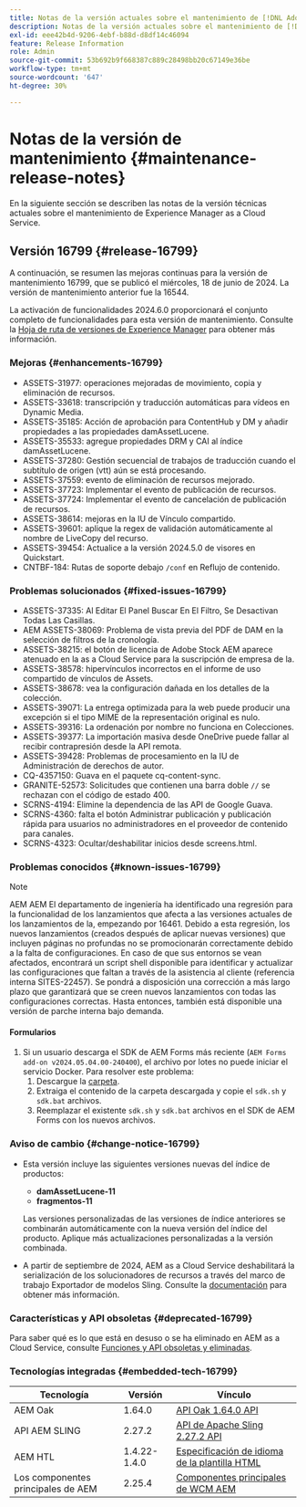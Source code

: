 ```yaml
---
title: Notas de la versión actuales sobre el mantenimiento de [!DNL Adobe Experience Manager] as a Cloud Service.
description: Notas de la versión actuales sobre el mantenimiento de [!DNL Adobe Experience Manager] as a Cloud Service.
exl-id: eee42b4d-9206-4ebf-b88d-d8df14c46094
feature: Release Information
role: Admin
source-git-commit: 53b692b9f668387c889c28498bb20c67149e36be
workflow-type: tm+mt
source-wordcount: '647'
ht-degree: 30%

---
```


# Notas de la versión de mantenimiento {#maintenance-release-notes}

En la siguiente sección se describen las notas de la versión técnicas actuales sobre el mantenimiento de Experience Manager as a Cloud Service.

## Versión 16799 {#release-16799}

A continuación, se resumen las mejoras continuas para la versión de mantenimiento 16799, que se publicó el miércoles, 18 de junio de 2024. La versión de mantenimiento anterior fue la 16544.

La activación de funcionalidades 2024.6.0 proporcionará el conjunto completo de funcionalidades para esta versión de mantenimiento. Consulte la [Hoja de ruta de versiones de Experience Manager](https://experienceleague.adobe.com/es/docs/experience-manager-release-information/aem-release-updates/update-releases-roadmap) para obtener más información.

### Mejoras {#enhancements-16799}

* ASSETS-31977: operaciones mejoradas de movimiento, copia y eliminación de recursos.
* ASSETS-33618: transcripción y traducción automáticas para vídeos en Dynamic Media.
* ASSETS-35185: Acción de aprobación para ContentHub y DM y añadir propiedades a las propiedades damAssetLucene.
* ASSETS-35533: agregue propiedades DRM y CAI al índice damAssetLucene.
* ASSETS-37280: Gestión secuencial de trabajos de traducción cuando el subtítulo de origen (vtt) aún se está procesando.
* ASSETS-37559: evento de eliminación de recursos mejorado.
* ASSETS-37723: Implementar el evento de publicación de recursos.
* ASSETS-37724: Implementar el evento de cancelación de publicación de recursos.
* ASSETS-38614: mejoras en la IU de Vínculo compartido.
* ASSETS-39601: aplique la regex de validación automáticamente al nombre de LiveCopy del recurso.
* ASSETS-39454: Actualice a la versión 2024.5.0 de visores en Quickstart.
* CNTBF-184: Rutas de soporte debajo `/conf` en Reflujo de contenido.

### Problemas solucionados {#fixed-issues-16799}

* ASSETS-37335: Al Editar El Panel Buscar En El Filtro, Se Desactivan Todas Las Casillas.
* AEM ASSETS-38069: Problema de vista previa del PDF de DAM en la selección de filtros de la cronología.
* ASSETS-38215: el botón de licencia de Adobe Stock AEM aparece atenuado en la as a Cloud Service para la suscripción de empresa de la.
* ASSETS-38578: hipervínculos incorrectos en el informe de uso compartido de vínculos de Assets.
* ASSETS-38678: vea la configuración dañada en los detalles de la colección.
* ASSETS-39071: La entrega optimizada para la web puede producir una excepción si el tipo MIME de la representación original es nulo.
* ASSETS-39316: La ordenación por nombre no funciona en Colecciones.
* ASSETS-39377: La importación masiva desde OneDrive puede fallar al recibir contrapresión desde la API remota.
* ASSETS-39428: Problemas de procesamiento en la IU de Administración de derechos de autor.
* CQ-4357150: Guava en el paquete cq-content-sync.
* GRANITE-52573: Solicitudes que contienen una barra doble `//` se rechazan con el código de estado 400.
* SCRNS-4194: Elimine la dependencia de las API de Google Guava.
* SCRNS-4360: falta el botón Administrar publicación y publicación rápida para usuarios no administradores en el proveedor de contenido para canales.
* SCRNS-4323: Ocultar/deshabilitar inicios desde screens.html.

### Problemas conocidos {#known-issues-16799}

>[!NOTE]
> AEM AEM El departamento de ingeniería ha identificado una regresión para la funcionalidad de los lanzamientos que afecta a las versiones actuales de los lanzamientos de la, empezando por 16461. Debido a esta regresión, los nuevos lanzamientos (creados después de aplicar nuevas versiones) que incluyen páginas no profundas no se promocionarán correctamente debido a la falta de configuraciones.
> En caso de que sus entornos se vean afectados, encontrará un script shell disponible para identificar y actualizar las configuraciones que faltan a través de la asistencia al cliente (referencia interna SITES-22457).
> Se pondrá a disposición una corrección a más largo plazo que garantizará que se creen nuevos lanzamientos con todas las configuraciones correctas. Hasta entonces, también está disponible una versión de parche interna bajo demanda.

#### Formularios

1. Si un usuario descarga el SDK de AEM Forms más reciente (`AEM Forms add-on v2024.05.04.00-240400`), el archivo por lotes no puede iniciar el servicio Docker. Para resolver este problema:
   1. Descargue la [carpeta](/help/forms/assets/sdk_hotfix.zip).
   1. Extraiga el contenido de la carpeta descargada y copie el `sdk.sh` y `sdk.bat` archivos.
   1. Reemplazar el existente `sdk.sh` y `sdk.bat` archivos en el SDK de AEM Forms con los nuevos archivos.

### Aviso de cambio {#change-notice-16799}

* Esta versión incluye las siguientes versiones nuevas del índice de productos:
   * **damAssetLucene-11**
   * **fragmentos-11**

  Las versiones personalizadas de las versiones de índice anteriores se combinarán automáticamente con la nueva versión del índice del producto. Aplique más actualizaciones personalizadas a la versión combinada.

* A partir de septiembre de 2024, AEM as a Cloud Service deshabilitará la serialización de los solucionadores de recursos a través del marco de trabajo Exportador de modelos Sling. Consulte la [documentación](/help/implementing/developing/hybrid/disallow-the-serialization-of-resourceresolvers-via-sling-model-exporter.md) para obtener más información.

### Características y API obsoletas {#deprecated-16799}

Para saber qué es lo que está en desuso o se ha eliminado en AEM as a Cloud Service, consulte [Funciones y API obsoletas y eliminadas](/help/release-notes/deprecated-removed-features.md).

### Tecnologías integradas {#embedded-tech-16799}

| Tecnología | Versión | Vínculo |
|---|---|---|
| AEM Oak | 1.64.0 | [API Oak 1.64.0 API](https://www.javadoc.io/doc/org.apache.jackrabbit/oak-api/1.64.0/index.html) |
| API AEM SLING | 2.27.2 | [API de Apache Sling 2.27.2 API](https://www.javadoc.io/doc/org.apache.sling/org.apache.sling.api/latest/index.html) |
| AEM HTL | 1.4.22-1.4.0 | [Especificación de idioma de la plantilla HTML](https://github.com/adobe/htl-spec) |
| Los componentes principales de AEM | 2.25.4 | [Componentes principales de WCM AEM](https://github.com/adobe/aem-core-wcm-components) |
